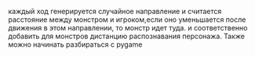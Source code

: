 каждый ход генерируется случайное направление и считается расстояние между монстром и игроком,если оно уменьшается после движения в этом направлении, то монстр идет туда. и соответственно добавить для монстров дистанцию распознавания персонажа. Также можно начинать разбираться с pygame
